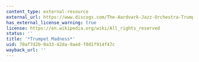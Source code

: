 ```yaml
---
content_type: external-resource
external_url: https://www.discogs.com/The-Aardvark-Jazz-Orchestra-Trumpet-Madness/release/2445074
has_external_license_warning: true
license: https://en.wikipedia.org/wiki/All_rights_reserved
status: ''
title: '*Trumpet Madness*'
uid: 70af7d2b-0a33-42da-9aed-f0d1f914f47c
wayback_url: ''
---
```

